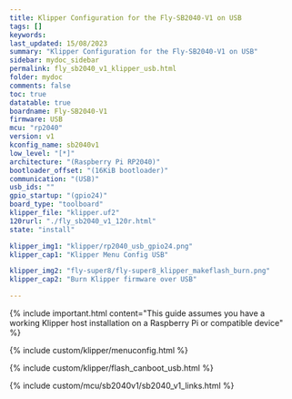 ```yaml
---
title: Klipper Configuration for the Fly-SB2040-V1 on USB
tags: []
keywords: 
last_updated: 15/08/2023
summary: "Klipper Configuration for the Fly-SB2040-V1 on USB"
sidebar: mydoc_sidebar
permalink: fly_sb2040_v1_klipper_usb.html
folder: mydoc
comments: false
toc: true
datatable: true
boardname: Fly-SB2040-V1
firmware: USB
mcu: "rp2040"
version: v1
kconfig_name: sb2040v1
low_level: "[*]"
architecture: "(Raspberry Pi RP2040)"
bootloader_offset: "(16KiB bootloader)"
communication: "(USB)"
usb_ids: ""
gpio_startup: "(gpio24)"
board_type: "toolboard"
klipper_file: "klipper.uf2"
120rurl: "./fly_sb2040_v1_120r.html"
state: "install"

klipper_img1: "klipper/rp2040_usb_gpio24.png"
klipper_cap1: "Klipper Menu Config USB"

klipper_img2: "fly-super8/fly-super8_klipper_makeflash_burn.png"
klipper_cap2: "Burn Klipper firmware over USB"

---
```

{% include important.html content="This guide assumes you have a working Klipper host installation on a Raspberry Pi or compatible device" %}

{% include custom/klipper/menuconfig.html %}

{% include custom/klipper/flash_canboot_usb.html %}

{% include custom/mcu/sb2040v1/sb2040_v1_links.html %}
